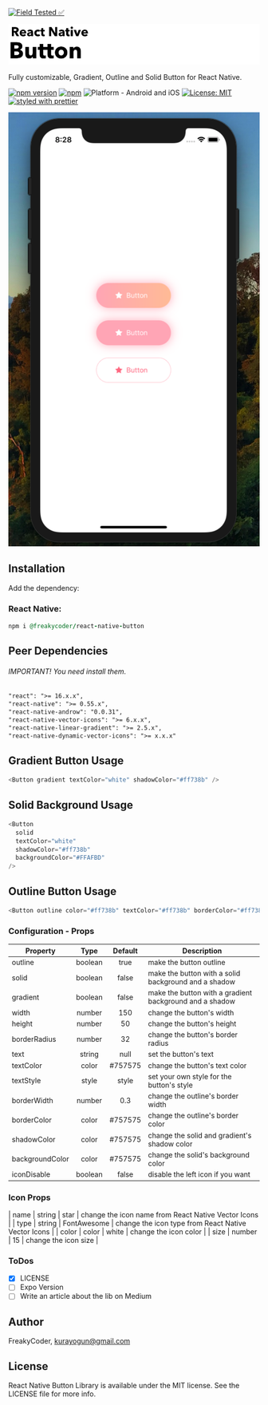 [![Field Tested ✅](https://img.shields.io/badge/-Field--Tested%20%E2%9C%85-03666e?style=for-the-badge)](https://github.com/WrathChaos/react-native-button)

<img alt="React Native Button" src="https://github.com/WrathChaos/react-native-button/blob/master/assets/logo.png" width="1050"/>

Fully customizable, Gradient, Outline and Solid Button for React Native.

[![npm version](https://img.shields.io/npm/v/@freakycoder/react-native-button.svg)](https://www.npmjs.com/package/react-native-button)
[![npm](https://img.shields.io/npm/dt/@freakycoder/react-native-button.svg)](https://www.npmjs.com/package/react-native-button)
![Platform - Android and iOS](https://img.shields.io/badge/platform-Android%20%7C%20iOS-blue.svg)
[![License: MIT](https://img.shields.io/badge/License-MIT-green.svg)](https://opensource.org/licenses/MIT)
[![styled with prettier](https://img.shields.io/badge/styled_with-prettier-ff69b4.svg)](https://github.com/prettier/prettier)


<p align="center">
  <img alt="React Native Button" src="https://github.com/WrathChaos/react-native-button/blob/master/assets/Screenshots/example.png"/>
</p>

## Installation

Add the dependency:

### React Native:

```ruby
npm i @freakycoder/react-native-button
```

## Peer Dependencies

###### IMPORTANT! You need install them.

```
"react": ">= 16.x.x",
"react-native": ">= 0.55.x",
"react-native-androw": "0.0.31",
"react-native-vector-icons": ">= 6.x.x",
"react-native-linear-gradient": ">= 2.5.x",
"react-native-dynamic-vector-icons": ">= x.x.x"
```

## Gradient Button Usage

```js
<Button gradient textColor="white" shadowColor="#ff738b" />
```

## Solid Background Usage

```js
<Button
  solid
  textColor="white"
  shadowColor="#ff738b"
  backgroundColor="#FFAFBD"
/>
```

## Outline Button Usage

```js
<Button outline color="#ff738b" textColor="#ff738b" borderColor="#ff738b" />
```

### Configuration - Props

| Property        |  Type   | Default | Description                                             |
| --------------- | :-----: | :-----: | ------------------------------------------------------- |
| outline         | boolean |  true   | make the button outline                                 |
| solid           | boolean |  false  | make the button with a solid background and a shadow    |
| gradient        | boolean |  false  | make the button with a gradient background and a shadow |
| width           | number  |   150   | change the button's width                               |
| height          | number  |   50    | change the button's height                              |
| borderRadius    | number  |   32    | change the button's border radius                       |
| text            | string  |  null   | set the button's text                                   |
| textColor       |  color  | #757575 | change the button's text color                          |
| textStyle       |  style  |  style  | set your own style for the button's style               |
| borderWidth     | number  |   0.3   | change the outline's border width                       |
| borderColor     |  color  | #757575 | change the outline's border color                       |
| shadowColor     |  color  | #757575 | change the solid and gradient's shadow color            |
| backgroundColor |  color  | #757575 | change the solid's background color                     |
| iconDisable     | boolean |  false  | disable the left icon if you want                       |

### Icon Props

| name | string | star | change the icon name from React Native Vector Icons |
| type | string | FontAwesome | change the icon type from React Native Vector Icons |
| color | color | white | change the icon color |
| size | number | 15 | change the icon size |

### ToDos

- [x] LICENSE
- [ ] Expo Version
- [ ] Write an article about the lib on Medium

## Author

FreakyCoder, kurayogun@gmail.com

## License

React Native Button Library is available under the MIT license. See the LICENSE file for more info.
